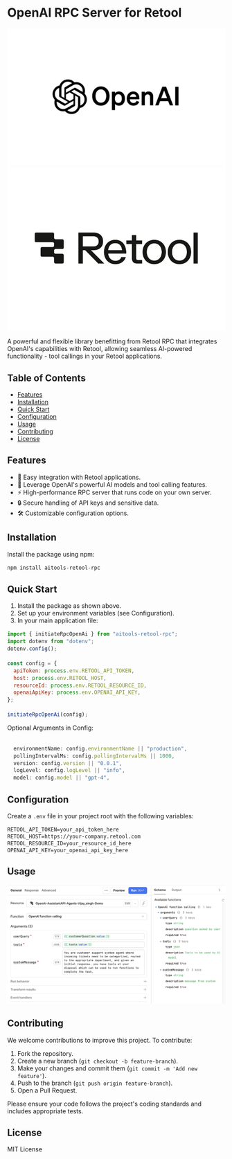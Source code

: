 # OpenAI RPC Server for Retool

![OpenAI Logo](./assets/openai.png) ![Retool Logo](./assets/retool-new-20247015.logowik.com.webp)

A powerful and flexible library benefitting from Retool RPC that integrates OpenAI's capabilities with Retool, allowing seamless AI-powered functionality - tool callings in your Retool applications.

## Table of Contents

- [Features](#features)
- [Installation](#installation)
- [Quick Start](#quick-start)
- [Configuration](#configuration)
- [Usage](#usage)
- [Contributing](#contributing)
- [License](#license)

## Features

- 🚀 Easy integration with Retool applications.
- 🧠 Leverage OpenAI's powerful AI models and tool calling features.
- ⚡ High-performance RPC server that runs code on your own server.
- 🔒 Secure handling of API keys and sensitive data.
- 🛠 Customizable configuration options.

## Installation

Install the package using npm:

```bash
npm install aitools-retool-rpc
```

## Quick Start

1. Install the package as shown above.
2. Set up your environment variables (see Configuration).
3. In your main application file:

```javascript
import { initiateRpcOpenAi } from "aitools-retool-rpc";
import dotenv from "dotenv";
dotenv.config();

const config = {
  apiToken: process.env.RETOOL_API_TOKEN,
  host: process.env.RETOOL_HOST,
  resourceId: process.env.RETOOL_RESOURCE_ID,
  openaiApiKey: process.env.OPENAI_API_KEY,
};

initiateRpcOpenAi(config);
```

Optional Arguments in Config:

```javascript

  environmentName: config.environmentName || "production",
  pollingIntervalMs: config.pollingIntervalMs || 1000,
  version: config.version || "0.0.1",
  logLevel: config.logLevel || "info",
  model: config.model || "gpt-4",

```

## Configuration

Create a `.env` file in your project root with the following variables:

```plaintext
RETOOL_API_TOKEN=your_api_token_here
RETOOL_HOST=https://your-company.retool.com
RETOOL_RESOURCE_ID=your_resource_id_here
OPENAI_API_KEY=your_openai_api_key_here
```

## Usage

![usage](./assets/Screenshot%202024-09-21%20at%2008.47.24.png)

## Contributing

We welcome contributions to improve this project. To contribute:

1. Fork the repository.
2. Create a new branch (`git checkout -b feature-branch`).
3. Make your changes and commit them (`git commit -m 'Add new feature'`).
4. Push to the branch (`git push origin feature-branch`).
5. Open a Pull Request.

Please ensure your code follows the project's coding standards and includes appropriate tests.

## License

MIT License
